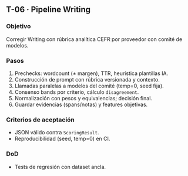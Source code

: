 ## T-06 · Pipeline Writing

### Objetivo

Corregir Writing con rúbrica analítica CEFR por proveedor con comité de modelos.

### Pasos

1. Prechecks: wordcount (± margen), TTR, heurística plantillas IA.
2. Construcción de prompt con rúbrica versionada y contexto.
3. Llamadas paralelas a modelos del comité (temp=0, seed fija).
4. Consenso bands por criterio, cálculo `disagreement`.
5. Normalización con pesos y equivalencias; decisión final.
6. Guardar evidencias (spans/notas) y features objetivas.

### Criterios de aceptación

- JSON válido contra `ScoringResult`.
- Reproducibilidad (seed, temp=0) en CI.

### DoD

- Tests de regresión con dataset ancla.
